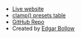 - [Live website](https://css-clamp-generator.com)
- [clamp() presets table](https://docs.google.com/spreadsheets/d/1cwetGIcs8aGmq4zlO95Xu3gceFRcUvHN-_NdIKpZ3VY/preview)
- [GitHub Repo](https://github.com/edgarb0lw/css-clamp-generator)
- Created by [Edgar Bollow](https://blog.edgarbollow.com)
